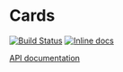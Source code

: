# Cards
[![Build Status](https://travis-ci.org/nayed/cards.svg?branch=master)](https://travis-ci.org/nayed/cards)
[![Inline docs](http://inch-ci.org/github/nayed/cards.svg?branch=master)](http://inch-ci.org/github/nayed/cards)

[API documentation](https://nayed.github.io/cards/doc/)
